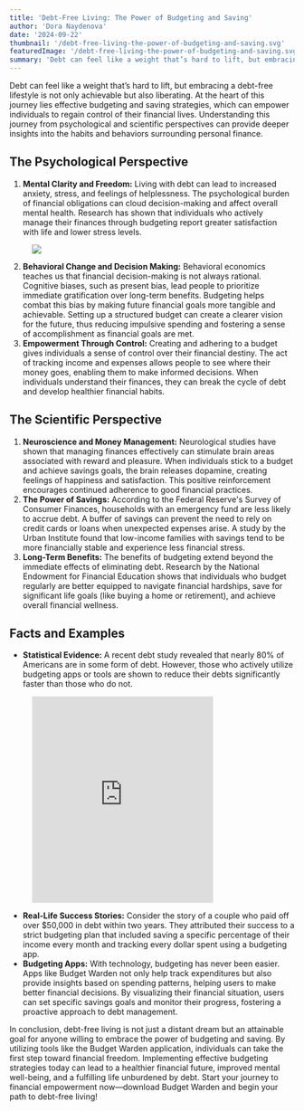 ```yaml
---
title: 'Debt-Free Living: The Power of Budgeting and Saving'
author: 'Dora Naydenova'
date: '2024-09-22'
thumbnail: '/debt-free-living-the-power-of-budgeting-and-saving.svg'
featuredImage: '/debt-free-living-the-power-of-budgeting-and-saving.svg'
summary: 'Debt can feel like a weight that’s hard to lift, but embracing a debt-free lifestyle is not only achievable but also liberating.'
---
```


<p>
  Debt can feel like a weight that’s hard to lift, but embracing a debt-free lifestyle is not only achievable but also liberating. At the heart of this journey lies effective budgeting and saving strategies, which can empower individuals to regain control of their financial lives. Understanding this journey from psychological and scientific perspectives can provide deeper insights into the habits and behaviors surrounding personal finance.
</p>

<h2>The Psychological Perspective</h2>

<ol>
  <li>
    <strong>Mental Clarity and Freedom:</strong> Living with debt can lead to increased anxiety, stress, and feelings of helplessness. The psychological burden of financial obligations can cloud decision-making and affect overall mental health. Research has shown that individuals who actively manage their finances through budgeting report greater satisfaction with life and lower stress levels.
  </li>
</ol>

<figure>
  <img src="/troubled-man.svg" loading="lazy" fetchpriority="low" />
</figure>

<ol start="2">
  <li>
    <strong>Behavioral Change and Decision Making:</strong> Behavioral economics teaches us that financial decision-making is not always rational. Cognitive biases, such as present bias, lead people to prioritize immediate gratification over long-term benefits. Budgeting helps combat this bias by making future financial goals more tangible and achievable. Setting up a structured budget can create a clearer vision for the future, thus reducing impulsive spending and fostering a sense of accomplishment as financial goals are met.
  </li>
  <li>
    <strong>Empowerment Through Control:</strong> Creating and adhering to a budget gives individuals a sense of control over their financial destiny. The act of tracking income and expenses allows people to see where their money goes, enabling them to make informed decisions. When individuals understand their finances, they can break the cycle of debt and develop healthier financial habits.
  </li>
</ol>

<h2>The Scientific Perspective</h2>

<ol>
  <li>
    <strong>Neuroscience and Money Management:</strong> Neurological studies have shown that managing finances effectively can stimulate brain areas associated with reward and pleasure. When individuals stick to a budget and achieve savings goals, the brain releases dopamine, creating feelings of happiness and satisfaction. This positive reinforcement encourages continued adherence to good financial practices.
  </li>
  <li>
    <strong>The Power of Savings:</strong> According to the Federal Reserve's Survey of Consumer Finances, households with an emergency fund are less likely to accrue debt. A buffer of savings can prevent the need to rely on credit cards or loans when unexpected expenses arise. A study by the Urban Institute found that low-income families with savings tend to be more financially stable and experience less financial stress.
  </li>
  <li>
    <strong>Long-Term Benefits:</strong> The benefits of budgeting extend beyond the immediate effects of eliminating debt. Research by the National Endowment for Financial Education shows that individuals who budget regularly are better equipped to navigate financial hardships, save for significant life goals (like buying a home or retirement), and achieve overall financial wellness.
  </li>
</ol>

<h2>Facts and Examples</h2>

<ul>
  <li>
    <strong>Statistical Evidence:</strong> A recent debt study revealed that nearly 80% of Americans are in some form of debt. However, those who actively utilize budgeting apps or tools are shown to reduce their debts significantly faster than those who do not.
  </li>
</ul>

<figure>
  <div style="width: 100%; max-width: 360px">
    <iframe aria-label="donut chart" src="https://datawrapper.dwcdn.net/Nntuj/1/" scrolling="no" frameborder="0" width="320" height="365" class="donut-chart"></iframe>
    <style>@media screen and (max-width: 450px){.donut-chart{width:200px;height:245px}}</style>
  </div>
</figure>

<ul>
  <li>
    <strong>Real-Life Success Stories:</strong> Consider the story of a couple who paid off over $50,000 in debt within two years. They attributed their success to a strict budgeting plan that included saving a specific percentage of their income every month and tracking every dollar spent using a budgeting app.
  </li>
  <li>
    <strong>Budgeting Apps:</strong> With technology, budgeting has never been easier. Apps like Budget Warden not only help track expenditures but also provide insights based on spending patterns, helping users to make better financial decisions. By visualizing their financial situation, users can set specific savings goals and monitor their progress, fostering a proactive approach to debt management.
  </li>
</ul>

<p>
  In conclusion, debt-free living is not just a distant dream but an attainable goal for anyone willing to embrace the power of budgeting and saving. By utilizing tools like the Budget Warden application, individuals can take the first step toward financial freedom. Implementing effective budgeting strategies today can lead to a healthier financial future, improved mental well-being, and a fulfilling life unburdened by debt. Start your journey to financial empowerment now—download Budget Warden and begin your path to debt-free living!
</p>
